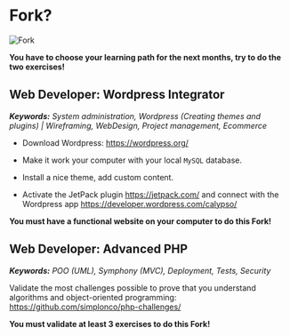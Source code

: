 # Fork?

![Fork](http://all4desktop.com/data_images/original/4244680-fork.jpg)

**You have to choose your learning path for the next months, try to do the two exercises!**

## Web Developer: Wordpress Integrator

_**Keywords:** System administration, Wordpress (Creating themes and plugins) | Wireframing, WebDesign, Project management, Ecommerce_

* Download Wordpress:
https://wordpress.org/

* Make it work your computer with your local `MySQL` database.

* Install a nice theme, add custom content.

* Activate the JetPack plugin
https://jetpack.com/
and connect with the Wordpress app
https://developer.wordpress.com/calypso/

**You must have a functional website on your computer to do this Fork!**

## Web Developer: Advanced PHP

_**Keywords:** POO (UML), Symphony (MVC), Deployment, Tests, Security_

Validate the most challenges possible to prove that you understand algorithms and object-oriented programming:
https://github.com/simplonco/php-challenges/

**You must validate at least 3 exercises to do this Fork!**
